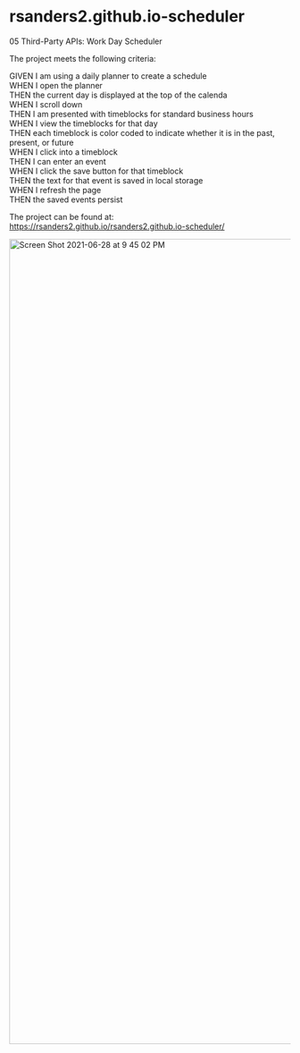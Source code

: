 # rsanders2.github.io-scheduler

05 Third-Party APIs: Work Day Scheduler

The project meets the following criteria: 

GIVEN I am using a daily planner to create a schedule    
WHEN I open the planner    
THEN the current day is displayed at the top of the calenda    
WHEN I scroll down    
THEN I am presented with timeblocks for standard business hours    
WHEN I view the timeblocks for that day     
THEN each timeblock is color coded to indicate whether it is in the past, present, or future      
WHEN I click into a timeblock     
THEN I can enter an event      
WHEN I click the save button for that timeblock       
THEN the text for that event is saved in local storage      
WHEN I refresh the page       
THEN the saved events persist      

The project can be found at: https://rsanders2.github.io/rsanders2.github.io-scheduler/       

<img width="1440" alt="Screen Shot 2021-06-28 at 9 45 02 PM" src="https://user-images.githubusercontent.com/84297480/123724354-32733780-d85a-11eb-8ca0-e9e045bd106e.png">
